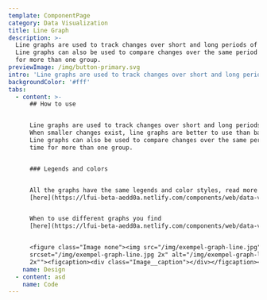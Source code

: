 ```yaml
---
template: ComponentPage
category: Data Visualization
title: Line Graph
description: >-
  Line graphs are used to track changes over short and long periods of time.
  Line graphs can also be used to compare changes over the same period of time
  for more than one group.
previewImage: /img/button-primary.svg
intro: 'Line graphs are used to track changes over short and long periods of time. '
backgroundColor: '#fff'
tabs:
  - content: >-
      ## How to use


      Line graphs are used to track changes over short and long periods of time.
      When smaller changes exist, line graphs are better to use than bar graphs.
      Line graphs can also be used to compare changes over the same period of
      time for more than one group.


      ### Legends and colors


      All the graphs have the same legends and color styles, read more
      [here](https://lfui-beta-aedd0a.netlify.com/components/web/data-visualization/graphsand-charts#the-different-parts).


      When to use different graphs you find
      [here](https://lfui-beta-aedd0a.netlify.com/components/web/data-visualization/graphsand-charts#type-of-graph).


      <figure class="Image none"><img src="/img/exempel-graph-line.jpg"
      srcset="/img/exempel-graph-line.jpg 2x" alt="/img/exempel-graph-line.jpg
      2x""><figcaption><div class="Image__caption"></div></figcaption></figure>
    name: Design
  - content: asd
    name: Code
---
```


